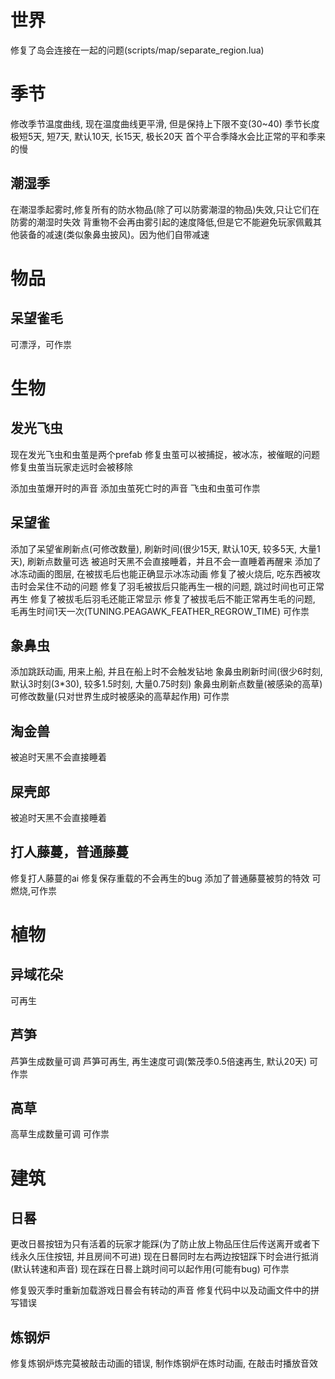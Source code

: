 # 世界

修复了岛会连接在一起的问题(scripts/map/separate_region.lua)

# 季节

修改季节温度曲线, 现在温度曲线更平滑, 但是保持上下限不变(30~40)
季节长度 极短5天, 短7天, 默认10天, 长15天, 极长20天
首个平合季降水会比正常的平和季来的慢

## 潮湿季

在潮湿季起雾时,修复所有的防水物品(除了可以防雾潮湿的物品)失效,只让它们在防雾的潮湿时失效
背重物不会再由雾引起的速度降低,但是它不能避免玩家佩戴其他装备的减速(类似象鼻虫披风)。因为他们自带减速

# 物品


## 呆望雀毛

可漂浮，可作祟


# 生物

## 发光飞虫

现在发光飞虫和虫茧是两个prefab
修复虫茧可以被捕捉，被冰冻，被催眠的问题
修复虫茧当玩家走远时会被移除

添加虫茧爆开时的声音
添加虫茧死亡时的声音
飞虫和虫茧可作祟

## 呆望雀

添加了呆望雀刷新点(可修改数量), 刷新时间(很少15天, 默认10天, 较多5天, 大量1天), 刷新点数量可选
被追时天黑不会直接睡着，并且不会一直睡着再醒来
添加了冰冻动画的图层, 在被拔毛后也能正确显示冰冻动画
修复了被火烧后, 吃东西被攻击时会呆住不动的问题
修复了羽毛被拔后只能再生一根的问题, 跳过时间也可正常再生
修复了被拔毛后羽毛还能正常显示
修复了被拔毛后不能正常再生毛的问题, 毛再生时间1天一次(TUNING.PEAGAWK_FEATHER_REGROW_TIME)
可作祟

## 象鼻虫

添加跳跃动画, 用来上船, 并且在船上时不会触发钻地
象鼻虫刷新时间(很少6时刻, 默认3时刻(3*30), 较多1.5时刻, 大量0.75时刻)
象鼻虫刷新点数量(被感染的高草)可修改数量(只对世界生成时被感染的高草起作用)
可作祟

## 淘金兽

被追时天黑不会直接睡着

## 屎壳郎

被追时天黑不会直接睡着

## 打人藤蔓，普通藤蔓

修复打人藤蔓的ai
修复保存重载的不会再生的bug
添加了普通藤蔓被剪的特效
可燃烧,可作祟

# 植物

## 异域花朵

可再生

## 芦笋

芦笋生成数量可调
芦笋可再生, 再生速度可调(繁茂季0.5倍速再生, 默认20天)
可作祟

## 高草

高草生成数量可调
可作祟

# 建筑

## 日晷

更改日晷按钮为只有活着的玩家才能踩(为了防止放上物品压住后传送离开或者下线永久压住按钮, 并且房间不可进)
现在日晷同时左右两边按钮踩下时会进行抵消(默认转速和声音)
现在踩在日晷上跳时间可以起作用(可能有bug)
可作祟

修复毁灭季时重新加载游戏日晷会有转动的声音
修复代码中以及动画文件中的拼写错误

## 炼钢炉

修复炼钢炉炼完莫被敲击动画的错误, 制作炼钢炉在炼时动画, 在敲击时播放音效
